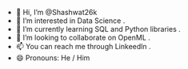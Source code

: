 - 👋 Hi, I’m @Shashwat26k
- 👀 I’m interested in Data Science .
- 🌱 I’m currently learning SQL and Python libraries .
- 💞️ I’m looking to collaborate on OpenML .
- 📫 You can reach me through Linkeedln .
- 😄 Pronouns: He / Him

<!---
Shashwat26k/Shashwat26k is a ✨ special ✨ repository because its `README.md` (this file) appears on your GitHub profile.
You can click the Preview link to take a look at your changes.
--->
